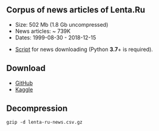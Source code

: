 ## Corpus of news articles of Lenta.Ru
* Size: 502 Mb (1.8 Gb uncompressed)
* News articles: ~ 739K
* Dates: 1999-08-30 - 2018-12-15

+ [Script](../master/download_lenta.py) for news downloading (Python **3.7**+ is required).


## Download
* [GitHub](https://github.com/yutkin/Lenta.Ru-News-Dataset/releases/tag/v1.0)
* [Kaggle](https://www.kaggle.com/yutkin/corpus-of-russian-news-articles-from-lenta/)

## Decompression
`gzip -d lenta-ru-news.csv.gz`
